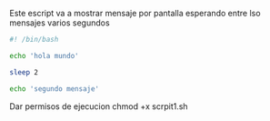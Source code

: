 Este escript va a mostrar mensaje por pantalla esperando entre lso mensajes varios segundos


```sh fold:"script1.sh"
#! /bin/bash 

echo 'hola mundo'

sleep 2

echo 'segundo mensaje'

```

Dar permisos de ejecucion
chmod +x scrpit1.sh

